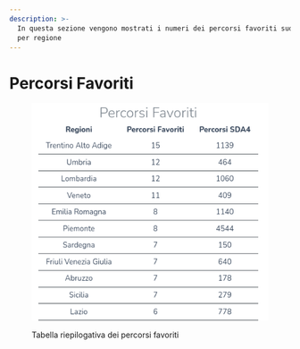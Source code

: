 ```yaml
---
description: >-
  In questa sezione vengono mostrati i numeri dei percorsi favoriti suddivisi
  per regione
---
```


# Percorsi Favoriti

<figure><img src="../../.gitbook/assets/image (1).png" alt=""><figcaption><p>Tabella riepilogativa dei percorsi favoriti</p></figcaption></figure>
